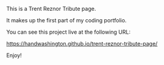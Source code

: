 This is a Trent Reznor Tribute page.

It makes up the first part of my coding portfolio.

You can see this project live at the following URL:

https://handwashington.github.io/trent-reznor-tribute-page/

Enjoy!
